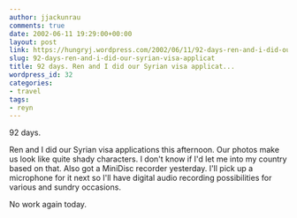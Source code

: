 ```yaml
---
author: jjackunrau
comments: true
date: 2002-06-11 19:29:00+00:00
layout: post
link: https://hungryj.wordpress.com/2002/06/11/92-days-ren-and-i-did-our-syrian-visa-applicat/
slug: 92-days-ren-and-i-did-our-syrian-visa-applicat
title: 92 days. Ren and I did our Syrian visa applicat...
wordpress_id: 32
categories:
- travel
tags:
- reyn
---
```


92 days.
  

  
Ren and I did our Syrian visa applications this afternoon.  Our photos make us look like quite shady characters.  I don't know if I'd let me into my country based on that.  Also got a MiniDisc recorder yesterday.  I'll pick up a microphone for it next so I'll have digital audio recording possibilities for various and sundry occasions.
  

  
No work again today.
